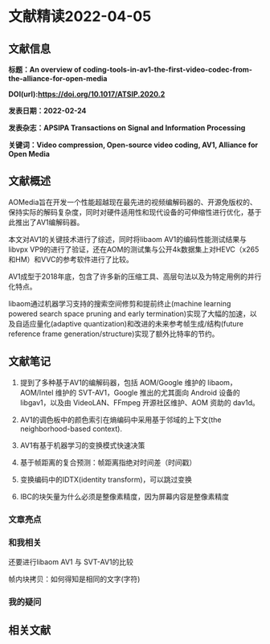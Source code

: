 # 文献精读2022-04-05

## 文献信息

**标题：An overview of coding-tools-in-av1-the-first-video-codec-from-the-alliance-for-open-media**

**DOI(url):https://doi.org/10.1017/ATSIP.2020.2**

**发表日期：2022-02-24**

**发表杂志：APSIPA Transactions on Signal and Information Processing**

**关键词：Video compression, Open-source video coding, AV1, Alliance for Open Media**

## 文献概述
AOMedia旨在开发一个性能超越现在最先进的视频编解码器的、开源免版权的、保持实际的解码复杂度，同时对硬件适用性和现代设备的可伸缩性进行优化，基于此推出了AV1编解码器。  

本文对AV1的关键技术进行了综述，同时将libaom AV1的编码性能测试结果与libvpx VP9的进行了验证，还在AOM的测试集与公开4k数据集上对HEVC（x265和HM）和VVC的参考软件进行了比较。  

AV1成型于2018年底，包含了许多新的压缩工具、高层句法以及为特定用例的并行化特点。  

libaom通过机器学习支持的搜索空间修剪和提前终止(machine learning powered search space pruning and early termination)实现了大幅的加速，以及自适应量化(adaptive quantization)和改进的未来参考帧生成/结构(future reference frame generation/structure)实现了额外比特率的节约。  

## 文献笔记
1. 提到了多种基于AV1的编解码器，包括 AOM/Google 维护的 libaom，AOM/Intel 维护的 SVT-AV1，Google 推出的尤其面向 Android 设备的 libgav1，以及由 VideoLAN、FFmpeg 开源社区维护、AOM 资助的 dav1d。

2. AV1的调色板中的颜色索引在熵编码中采用基于邻域的上下文(the neighborhood-based context).  

3. AV1有基于机器学习的变换模式快速决策  

4. 基于帧距离的复合预测：帧距离指绝对时间差（时间戳）


5. 变换编码中的IDTX(identity transform)，可以跳过变换


6. IBC的块矢量为什么必须是整像素精度，因为屏幕内容是整像素精度  


### **文章亮点**

### **和我相关**
还要进行libaom AV1 与 SVT-AV1的比较  

帧内块拷贝：如何得知是相同的文字(字符)

### **我的疑问**

## 相关文献